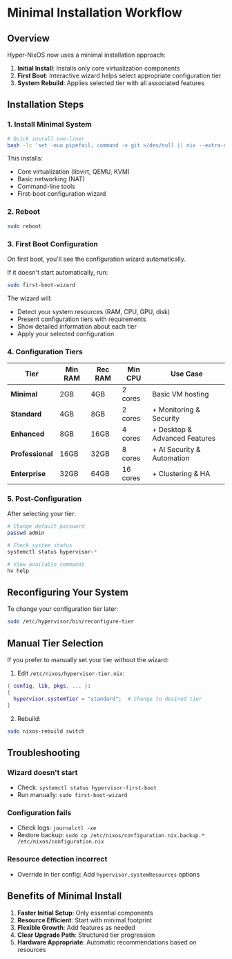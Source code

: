 # Minimal Installation Workflow

## Overview

Hyper-NixOS now uses a minimal installation approach:

1. **Initial Install**: Installs only core virtualization components
2. **First Boot**: Interactive wizard helps select appropriate configuration tier
3. **System Rebuild**: Applies selected tier with all associated features

## Installation Steps

### 1. Install Minimal System

```bash
# Quick install one-liner
bash -lc 'set -euo pipefail; command -v git >/dev/null || nix --extra-experimental-features "nix-command flakes" profile install nixpkgs#git; tmp="$(mktemp -d)"; git clone https://github.com/MasterofNull/Hyper-NixOS "$tmp/hyper"; cd "$tmp/hyper"; sudo env NIX_CONFIG="experimental-features = nix-command flakes" bash ./scripts/system_installer.sh --fast --hostname "$(hostname -s)" --action switch --source "$tmp/hyper" --reboot'
```

This installs:
- Core virtualization (libvirt, QEMU, KVM)
- Basic networking (NAT)
- Command-line tools
- First-boot configuration wizard

### 2. Reboot

```bash
sudo reboot
```

### 3. First Boot Configuration

On first boot, you'll see the configuration wizard automatically.

If it doesn't start automatically, run:
```bash
sudo first-boot-wizard
```

The wizard will:
- Detect your system resources (RAM, CPU, GPU, disk)
- Present configuration tiers with requirements
- Show detailed information about each tier
- Apply your selected configuration

### 4. Configuration Tiers

| Tier | Min RAM | Rec RAM | Min CPU | Use Case |
|------|---------|---------|---------|----------|
| **Minimal** | 2GB | 4GB | 2 cores | Basic VM hosting |
| **Standard** | 4GB | 8GB | 2 cores | + Monitoring & Security |
| **Enhanced** | 8GB | 16GB | 4 cores | + Desktop & Advanced Features |
| **Professional** | 16GB | 32GB | 8 cores | + AI Security & Automation |
| **Enterprise** | 32GB | 64GB | 16 cores | + Clustering & HA |

### 5. Post-Configuration

After selecting your tier:

```bash
# Change default password
passwd admin

# Check system status
systemctl status hypervisor-*

# View available commands
hv help
```

## Reconfiguring Your System

To change your configuration tier later:

```bash
sudo /etc/hypervisor/bin/reconfigure-tier
```

## Manual Tier Selection

If you prefer to manually set your tier without the wizard:

1. Edit `/etc/nixos/hypervisor-tier.nix`:
```nix
{ config, lib, pkgs, ... }:
{
  hypervisor.systemTier = "standard";  # Change to desired tier
}
```

2. Rebuild:
```bash
sudo nixos-rebuild switch
```

## Troubleshooting

### Wizard doesn't start
- Check: `systemctl status hypervisor-first-boot`
- Run manually: `sudo first-boot-wizard`

### Configuration fails
- Check logs: `journalctl -xe`
- Restore backup: `sudo cp /etc/nixos/configuration.nix.backup.* /etc/nixos/configuration.nix`

### Resource detection incorrect
- Override in tier config: Add `hypervisor.systemResources` options

## Benefits of Minimal Install

1. **Faster Initial Setup**: Only essential components
2. **Resource Efficient**: Start with minimal footprint
3. **Flexible Growth**: Add features as needed
4. **Clear Upgrade Path**: Structured tier progression
5. **Hardware Appropriate**: Automatic recommendations based on resources
